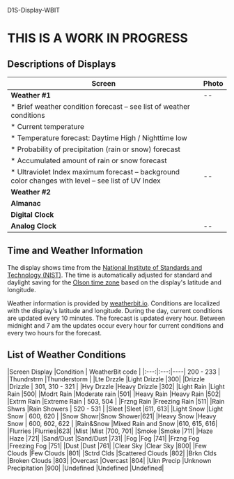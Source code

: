 D1S-Display-WBIT

# THIS IS A WORK IN PROGRESS

## Descriptions of Displays

|Screen |Photo |
|--|--|
|**Weather #1** | -- |
|  * Brief weather condition forecast – see list of weather conditions | |
|  * Current temperature | |
|  * Temperature forecast: Daytime High / Nighttime low  | |
|  * Probability of precipitation (rain or snow) forecast | |
|  * Accumulated amount of rain or snow forecast | |
|  * Ultraviolet Index maximum forecast – background color changes with level – see list of UV Index | -- |
|**Weather #2**| |
|**Almanac**| |
|**Digital Clock**| |
|**Analog Clock**| -- |

## Time and Weather Information
The display shows time from the [National Institute of Standards and Technology (NIST)](https://en.wikipedia.org/wiki/National_Institute_of_Standards_and_Technology). The time is automatically adjusted for standard and daylight saving for the [Olson time zone](https://en.wikipedia.org/wiki/Tz_database) based on the display's latitude and longitude. 

Weather information is provided by [weatherbit.io](https://www.weatherbit.io/). Conditions are localized with the display's latitude and longitude. During the day, current conditions are updated every 10 minutes. The forecast is updated every hour. Between midnight and 7 am the updates occur every hour for current conditions and every two hours for the forecast.

## List of Weather Conditions

|Screen Display |Condition | WeatherBit code |
|:---:|:---:|----| 200 - 233 |
|Thundrstrm |Thunderstorm |
|Lte Drzzle |Light Drizzle |300|
|Drizzle |Drizzle | 301, 310 - 321 |
|Hvy Drzzle |Heavy Drizzle |302|
|Light Rain  |Light Rain  |500|
|Modrt Rain |Moderate rain |501|
|Heavy Rain |Heavy Rain |502|
|Extrm Rain |Extreme Rain | 503, 504 |
|Frzng Rain |Freezing Rain |511|
|Rain Shwrs |Rain Showers | 520 - 531 |
|Sleet |Sleet |611, 613|
|Light Snow |Light Snow | 600, 620 |
|Snow Showr|Snow Shower|621|
|Heavy Snow |Heavy Snow | 600, 602, 622 |
|Rain&Snow |Mixed Rain and Snow |610, 615, 616|
|Flurries |Flurries|623|
|Mist |Mist |700, 701|
|Smoke |Smoke |711|
|Haze |Haze |721|
|Sand/Dust |Sand/Dust |731|
|Fog |Fog |741|
|Frzng Fog |Freezing Fog |751|
|Dust |Dust |761|
|Clear Sky |Clear Sky |800|
|Few Clouds |Few Clouds |801|
|Sctrd Clds |Scattered Clouds |802|
|Brkn Clds |Broken Clouds |803|
|Overcast |Overcast |804|
|Ukn Precip |Unknown Precipitation |900|
|Undefined |Undefined |Undefined|

